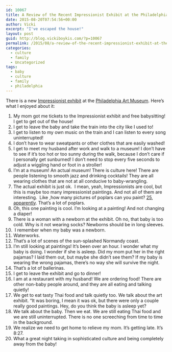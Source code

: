 ```yaml
---
id: 10067
title: A Review of the Recent Impressionist Exhibit at the Philadelphia Art Museum
date: 2015-08-20T07:54:56+00:00
author: Vicki
excerpt: "I've escaped the house!"
layout: post
guid: http://blog.vickiboykis.com/?p=10067
permalink: /2015/08/a-review-of-the-recent-impressionist-exhibit-at-the-philadelphia-art-museum/
categories:
  - culture
  - family
  - Uncategorized
tags:
  - baby
  - culture
  - family
  - philadelphia
---
```

There is a new <a href="http://www.npr.org/2015/08/18/427190686/durand-ruel-the-art-dealer-who-liked-impressionists-before-they-were-cool" target="_blank">Impressionist exhibit</a> at the <a href="http://www.philamuseum.org/exhibitions/813.html" target="_blank">Philadelphia Art Museum</a>. Here&#8217;s what I enjoyed about it:

  1. My mom got me tickets to the Impressionist exhibit and free babysitting! I get to get out of the house!
  2. I get to leave the baby and take the train into the city like I used to!
  3. I get to listen to my own music on the train and I can listen to every song uninterrupted!
  4. I don&#8217;t have to wear sweatpants or other clothes that are easily washed!
  5. I get to meet my husband after work and walk to a museum! I don&#8217;t have to see if it&#8217;s too hot or too sunny during the walk, because I don&#8217;t care if I personally get sunburned! I don&#8217;t need to stop every five seconds to adjust a wiggling hand or foot in a stroller!
  6. I&#8217;m at a museum! An actual museum! There is culture here! There are people listening to smooth jazz and drinking cocktails! They are all wearing clothes that are not at all conducive to baby-wrangling.
  7. The actual exhibit is just ok.  I mean, yeah, Impressionists are cool, but this is maybe too many impressionist paintings. And not all of them are interesting.  Like ,how many pictures of poplars can you paint? <a href="https://player.vimeo.com/video/130915010" target="_blank">25, apparently</a>. That&#8217;s a lot of poplars.
  8. Oh, this one painting is cool. I&#8217;m looking at a painting! And not changing a diaper!
  9. There is a woman with a newborn at the exhibit. Oh no, that baby is too cold. Why is it not wearing socks? Newborns should be in long sleeves.
 10.  I remember when my baby was a newborn.
 11. Waterworks.
 12. That&#8217;s a lot of scenes of the sun-splashed Normandy coast.
 13. I&#8217;m still looking at paintings! It&#8217;s been over an hour. I wonder what my baby is doing. I wonder if she is asleep. Did my mom put her in the right pajamas? I laid them out, but maybe she didn&#8217;t see them? If my baby is wearing the wrong pajamas, there&#8217;s no way she will survive the night.
 14. That&#8217;s a lot of ballerinas.
 15. I get to leave the exhibit and go to dinner!
 16. I am at a restaurant with my husband! We are ordering food! There are other non-baby people around, and they are all eating and talking quietly!
 17. We get to eat tasty Thai food and talk quietly too. We talk about the art exhibit. &#8220;It was boring, I mean it was ok, but there were only a couple really good paintings. Hey, do you think the baby is asleep yet?
 18. We talk about the baby. Then we eat. We are still eating Thai food and we are still uninterrupted. There is no one screeching from time to time in the background.
 19. We realize we need to get home to relieve my mom. It&#8217;s getting late. It&#8217;s 8:27.
 20. What a great night taking in sophisticated culture and being completely away from the baby!